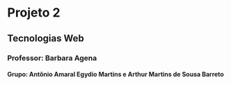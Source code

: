 # Projeto 2
## Tecnologias Web
### Professor: Barbara Agena
#### Grupo: Antônio Amaral Egydio Martins e Arthur Martins de Sousa Barreto
